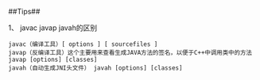 ##Tips##

1、 javac javap javah的区别

    javac（编译工具）[ options ] [ sourcefiles ] 
    javap（反编译工具）这个主要用来查看生成JAVA方法的签名，以便于C++中调用类中的方法 javap [options] [classes]
    javah（自动生成JNI头文件） javah [options] [classes]